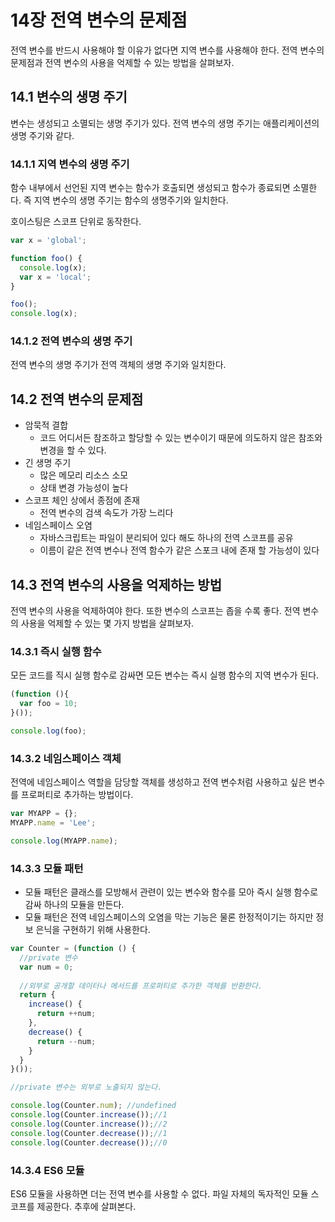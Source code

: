 
# 14장 전역 변수의 문제점

전역 변수를 반드시 사용해야 할 이유가 없다면 지역 변수를 사용해야 한다. 전역 변수의 문제점과 전역 변수의 사용을 억제할 수 있는 방법을 살펴보자.

## 14.1 변수의 생명 주기

변수는 생성되고 소멸되는 생명 주기가 있다. 전역 변수의 생명 주기는 애플리케이션의 생명 주기와 같다.

### 14.1.1 지역 변수의 생명 주기

함수 내부에서 선언된 지역 변수는 함수가 호출되면 생성되고 함수가 종료되면 소멸한다. 즉 지역 변수의 생명 주기는 함수의 생명주기와 일치한다.

호이스팅은 스코프 단위로 동작한다.

```javascript
var x = 'global';

function foo() {
  console.log(x);
  var x = 'local';
}

foo();
console.log(x); 
```

### 14.1.2 전역 변수의 생명 주기

전역 변수의 생명 주기가 전역 객체의 생명 주기와 일치한다.

## 14.2 전역 변수의 문제점

- 암묵적 결합
  - 코드 어디서든 참조하고 할당할 수 있는 변수이기 때문에 의도하지 않은 참조와 변경을 할 수 있다.
- 긴 생명 주기
  - 많은 메모리 리소스 소모
  - 상태 변경 가능성이 높다
- 스코프 체인 상에서 종점에 존재
  - 전역 변수의 검색 속도가 가장 느리다
- 네임스페이스 오염
  - 자바스크립트는 파일이 분리되어 있다 해도 하나의 전역 스코프를 공유
  - 이름이 같은 전역 변수나 전역 함수가 같은 스포크 내에 존재 할 가능성이 있다

## 14.3 전역 변수의 사용을 억제하는 방법

전역 변수의 사용을 억제하여야 한다. 또한 변수의 스코프는 좁을 수록 좋다. 전역 변수의 사용을 억제할 수 있는 몇 가지 방법을 살펴보자.

### 14.3.1 즉시 실행 함수

모든 코드를 직시 실행 함수로 감싸면 모든 변수는 즉시 실행 함수의 지역 변수가 된다.

```javascript
(function (){
  var foo = 10;
}());

console.log(foo);
```

### 14.3.2 네임스페이스 객체

전역에 네임스페이스 역할을 담당할 객체를 생성하고 전역 변수처럼 사용하고 싶은 변수를 프로퍼티로 추가하는 방법이다.

```javascript
var MYAPP = {};
MYAPP.name = 'Lee';

console.log(MYAPP.name);
```

### 14.3.3 모듈 패턴

- 모듈 패턴은 클래스를 모방해서 관련이 있는 변수와 함수를 모아 즉시 실행 함수로 감싸 하나의 모듈을 만든다.
- 모듈 패턴은 전역 네임스페이스의 오염을 막는 기능은 물론 한정적이기는 하지만 정보 은닉을 구현하기 위해 사용한다.

```javascript
var Counter = (function () {
  //private 변수
  var num = 0;
  
  //외부로 공개할 데이터나 메서드를 프로퍼티로 추가한 객체를 반환한다.
  return {
    increase() {
      return ++num;
    },
    decrease() {
      return --num;
    }
  }
}());

//private 변수는 외부로 노출되지 않는다.

console.log(Counter.num); //undefined
console.log(Counter.increase());//1
console.log(Counter.increase());//2
console.log(Counter.decrease());//1
console.log(Counter.decrease());//0
```

### 14.3.4 ES6 모듈

ES6 모듈을 사용하면 더는 전역 변수를 사용할 수 없다. 파일 자체의 독자적인 모듈 스코프를 제공한다. 추후에 살펴본다.
